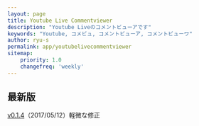 ```yaml
---
layout: page
title: Youtube Live Commentviewer
description: "Youtube Liveのコメントビューアです"
keywords: "Youtube, コメビュ, コメントビューア, コメントビューワ"
author: ryu-s
permalink: app/youtubelivecommentviewer
sitemap:
    priority: 1.0
    changefreq: 'weekly'	
---
```


## 最新版
[v0.1.4](http://int-main.ddo.jp/app/YoutubeLiveCommentViewer_v0.1.4.zip)（2017/05/12）軽微な修正  
